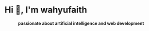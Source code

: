 # Hi 👋, I'm wahyufaith
<center><b>passionate about artificial intelligence and web development</b></center>
<!--
**wahyufaith/wahyufaith** is a ✨ _special_ ✨ repository because its `README.md` (this file) appears on your GitHub profile.

Here are some ideas to get you started:
- 🔭 I’m currently working on ...
- 🌱 I’m currently learning ...
- 👯 I’m looking to collaborate on ...
- 🤔 I’m looking for help with ...
- 💬 Ask me about ...
- 📫 How to reach me: ...
- 😄 Pronouns: ...
- ⚡ Fun fact: ...
-->
![Wahyu GitHub stats](https://github-readme-stats.vercel.app/api?username=wahyufaith&theme=dark&show_icons=true)
[![Top Langs](https://github-readme-stats.vercel.app/api/top-langs/?username=wahyufaith&theme=dark&show_icons=true&layout=compact)](https://github.com/wahyufaith/github-readme-stats)
